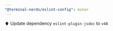 ```yaml
---
"@terminal-nerds/eslint-config": minor
---
```


⬆️ Update dependency `eslint-plugin-jsdoc` to `v48`
